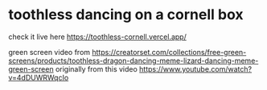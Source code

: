 # toothless dancing on a cornell box

check it live here https://toothless-cornell.vercel.app/

green screen video from https://creatorset.com/collections/free-green-screens/products/toothless-dragon-dancing-meme-lizard-dancing-meme-green-screen
originally from this video https://www.youtube.com/watch?v=4dDUWRWqcIo
